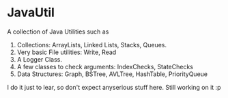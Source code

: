 # JavaUtil
A collection of Java Utilities such as
1) Collections: ArrayLists, Linked Lists, Stacks, Queues.
2) Very basic File utilities: Write, Read
3) A Logger Class.
4) A few classes to check arguments: IndexChecks, StateChecks
5) Data Structures: Graph, BSTree, AVLTree, HashTable, PriorityQueue

I do it just to lear, so don't expect anyserious stuff here.
Still working on it :p
